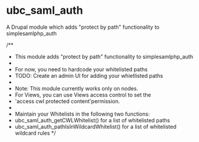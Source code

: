 # ubc_saml_auth
A Drupal module which adds "protect by path" functionality to simplesamlphp_auth

/**
 * This module adds "protect by path" functionality to simplesamlphp_auth
 * 
 * For now, you need to hardcode your whitelisted paths
 * TODO: Create an admin UI for adding your whietlisted paths
 *
 * Note: This module currently works only on nodes. 
 * For Views, you can use Views access control to set the 
 * 'access cwl protected content'permission.
 *
 * Maintain your Whitelists in the following two functions:
 * ubc_saml_auth_getCWLWhitelist() for a list of whitelisted paths
 * ubc_saml_auth_pathIsInWildcardWhitelist() for a list of whitelisted wildcard rules
 */
